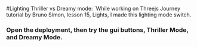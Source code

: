 #Lighting Thriller vs Dreamy mode:
`While working on Threejs Journey tutorial by Bruno Simon, lesson 15, Lights, I made this lighting mode switch.
### Open the deployment, then try the gui buttons, Thriller Mode, and Dreamy Mode.
